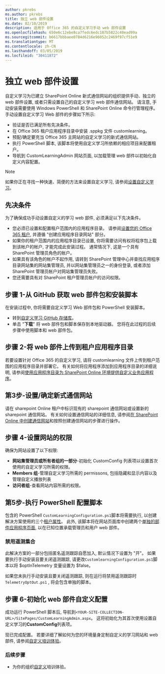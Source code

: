 ```yaml
---
author: pkrebs
ms.author: pkrebs
title: 独立 web 部件设置
ms.date: 02/10/2019
description: 适用于 Office 365 的自定义学习手动 web 部件设置
ms.openlocfilehash: 650e6c12ebe8ca7fedc6edc107b5822c48ead99a
ms.sourcegitcommit: b6617bbbaee0784d6216e96052c2469f97cf51e9
ms.translationtype: MT
ms.contentlocale: zh-CN
ms.lasthandoff: 03/05/2019
ms.locfileid: "30411872"
---
```

# <a name="stand-alone-web-part-setup"></a>独立 web 部件设置

自定义学习为已建立 SharePoint Online 新式通信网站的组织提供手动、独立的 web 部件设置, 或者只需设置自己的自定义学习 web 部件通信网站。 请注意, 手动安装需要使用 Windows PowerShell 和 SharePoint Online 命令行管理程序。 手动设置自定义学习 Web 部件的步骤如下所示:

- 验证是否已满足所有先决条件。
- 在 Office 365 租户应用程序目录中安装 .sppkg 文件 customlearning。
- 预配/确定要充当 Office 365 主网站的自定义学习的新式通信网站。
- 执行 PowerShell 脚本, 该脚本将使用自定义学习所依赖的相应项目来配置租户。
- 导航到 CustomLearningAdmin 网站页面, 以加载管理 web 部件以初始化自定义内容配置。

> [!NOTE]
> 如果你正在寻找一种快速、简便的方法来设置自定义学习, 请参阅[设置自定义学习](installsitepackage.md)。

## <a name="prerequisites"></a>先决条件
为了确保成功手动设置自定义的学习 web 部件, 必须满足以下先决条件。 

- 您必须已设置和配置租户范围内的应用程序目录。 请参阅[设置您的 Office 365 租户](https://docs.microsoft.com/en-us/sharepoint/dev/spfx/set-up-your-developer-tenant#create-app-catalog-site), 并遵循 "创建应用程序目录网站" 部分。 
- 如果你的租户范围内的应用程序目录已设置, 你将需要访问有权将程序包上载到该帐户的帐户, 才能完成此安装过程。 通常情况下, 这是一个具有 SharePoint 管理员角色的帐户。 
- 如果具有该角色的帐户不起作用, 请转到 SharePoint 管理中心并查找应用程序目录网站集的网站集管理员, 并以网站集管理员之一的身份登录, 或者添加 SharePoint 管理员帐户对网站集管理员失败。 
- 您还需要具有对 SharePoint 租户管理员帐户的访问权限。

## <a name="step-1---get-the-web-part-package-and-setup-script-from-github"></a>步骤 1-从 GitHub 获取 web 部件包和安装脚本
在安装过程中, 你将需要自定义学习 Web 部件包和 PowerShell 安装脚本。

- 转到[自定义学习 GitHub 存储库](https://github.com/pnp/custom-learning-office-365)。
- 单击 "**下载**" 将 web 部件包和脚本保存到本地驱动器。 您将在此过程的后续步骤中使用脚本和 web 部件包。

## <a name="step-2---upload-the-web-part-to-the-tenant-app-catalog"></a>步骤 2-将 web 部件上传到租户应用程序目录
若要设置针对 Office 365 的自定义学习, 请将 customlearning 文件上传到租户范围的应用程序目录并部署它。 有关如何将应用程序添加到应用程序目录的详细说明, 请参阅[使用应用程序目录为 SharePoint Online 环境提供自定义业务应用程序](https://docs.microsoft.com/en-us/sharepoint/use-app-catalog)。

## <a name="step-3---provisionidentify-a-modern-communication-site"></a>第3步-设置/确定新式通信网站
请在 sharepoint Online 租户中标识现有的 sharepoint 通信网站或设置新的 sharepoint 通信网站。 有关如何设置通信网站的详细信息, 请参阅[在 SharePoint Online 中创建通信网站](https://support.office.com/en-us/article/create-a-communication-site-in-sharepoint-online-7fb44b20-a72f-4d2c-9173-fc8f59ba50eb)和按照创建通信网站的步骤进行操作。

## <a name="step-4---set-permissions-for-the-site"></a>步骤 4-设置网站的权限
确保为网站设置了以下权限:
- **网站集管理员或所有者组的一部分**-初始化 CustomConfig 列表项以设置首次使用的自定义学习所需的权限。 
- **Members 组**-管理自定义学习所需的 permissons, 包括隐藏和显示内容以及管理自定义播放列表
- **访问者组**-查看网站内容所需的权限。 

## <a name="step-5--execute-powershell-configuration-script"></a>第5步-执行 PowerShell 配置脚本
包含的 PowerShell `CustomLearningConfiguration.ps1`脚本将需要执行, 以创建解决方案使用的三个[租户属性](https://docs.microsoft.com/en-us/sharepoint/dev/spfx/tenant-properties)。 此外, 该脚本将在网站页面库中创建两个[单独的部件应用程序页面](https://docs.microsoft.com/en-us/sharepoint/dev/spfx/web-parts/single-part-app-pages), 以在已知位置承载管理员和用户 web 部件。

### <a name="disabling-telemetry-collection"></a>禁用遥测集合
此解决方案的一部分包括匿名遥测跟踪自愿加入, 默认情况下设置为 "开"。 如果要执行手动安装且要关闭遥测跟踪, 请更改`CustomlearningConfiguration.ps1`脚本以将 $optInTelemetry 变量设置为 $false。

如果您未执行手动安装且要关闭遥测跟踪, 则在运行将禁用遥测跟踪时`TelemetryOptOut.ps1` , 将会包含单独的脚本。

## <a name="step-6---initialize-web-part-custom-configuration"></a>步骤 6-初始化 web 部件自定义配置
成功运行 PowerShell 脚本后, 导航到`<YOUR-SITE-COLLECTION-URL>/SitePages/CustomLearningAdmin.aspx`。 这将初始化为其首次使用设置自定义学习的**CustomConfig**列表项。

现已完成配置。 若要详细了解如何为您的环境量身定制自定义的学习网站和 web 部件, 请参阅[自定义培训体验](custom_overview.md)。

### <a name="next-steps"></a>后续步骤
- 为你的组织[自定义](custom_overview.md)培训体验。

